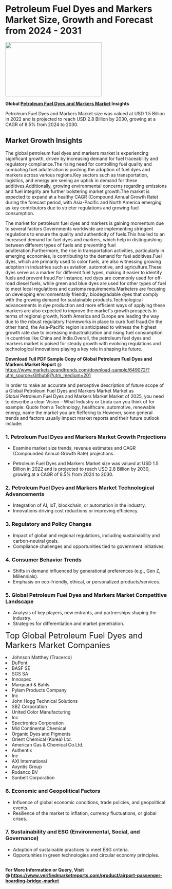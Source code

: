 <H1>Petroleum Fuel Dyes and Markers Market Size, Growth and Forecast from 2024 - 2031</H1><img class="aligncenter size-medium wp-image-584254" src="https://thirdeyenews.in/wp-content/uploads/2024/09/Global-Market-Research-300x168.jpeg" alt="" width="300" height="168" /><p><strong>Global&nbsp;<a href="https://www.marketsizeandtrends.com/download-sample/649072/?utm_source=Github8j?utm_medium=201">Petroleum Fuel Dyes and Markers Market</a> Insights</strong></p><p>Petroleum Fuel Dyes and Markers Market size was valued at USD 1.5 Billion in 2022 and is projected to reach USD 2.8 Billion by 2030, growing at a CAGR of 8.5% from 2024 to 2030.</p><p><h2>Market Growth Insights</h2> <p>The global petroleum fuel dyes and markers market is experiencing significant growth, driven by increasing demand for fuel traceability and regulatory compliance.The rising need for controlling fuel quality and combating fuel adulteration is pushing the adoption of fuel dyes and markers across various regions.Key sectors such as transportation, logistics, and energy are seeing an uptick in demand for these additives.Additionally, growing environmental concerns regarding emissions and fuel integrity are further bolstering market growth.The market is expected to expand at a healthy CAGR (Compound Annual Growth Rate) during the forecast period, with Asia-Pacific and North America emerging as key contributors due to stricter regulations and growing fuel consumption.</p> <p>The market for petroleum fuel dyes and markers is gaining momentum due to several factors.Governments worldwide are implementing stringent regulations to ensure the quality and authenticity of fuels.This has led to an increased demand for fuel dyes and markers, which help in distinguishing between different types of fuels and preventing fuel adulteration.Furthermore, the rise in transportation activities, particularly in emerging economies, is contributing to the demand for fuel additives.Fuel dyes, which are primarily used to color fuels, are also witnessing growing adoption in industries such as aviation, automotive, and agriculture.These dyes serve as a marker for different fuel types, making it easier to identify fuels and prevent fraud.For instance, red dyes are commonly used for off-road diesel fuels, while green and blue dyes are used for other types of fuel to meet local regulations and customs requirements.Marketers are focusing on developing environmentally friendly, biodegradable dyes that comply with the growing demand for sustainable products.Technological advancements in dye production and more efficient ways of applying these markers are also expected to improve the market's growth prospects.In terms of regional growth, North America and Europe are leading the way due to the robust regulatory frameworks in place to curb fuel fraud.On the other hand, the Asia-Pacific region is anticipated to witness the highest growth rate due to increasing industrialization and rising fuel consumption in countries like China and India.Overall, the petroleum fuel dyes and markers market is poised for steady growth with evolving regulations and technological innovations playing a key role in shaping its future.</p><p><span class=""><strong>Download Full PDF Sample Copy of Global Petroleum Fuel Dyes and Markers Market Report</strong> @ <a href="https://www.marketsizeandtrends.com/download-sample/649072/?utm_source=Github8j?utm_medium=201" target="_blank">https://www.marketsizeandtrends.com/download-sample/649072/?utm_source=Github8j?utm_medium=201</a></span></p><p>In order to make an accurate and perceptive description of future scope of a Global&nbsp;Petroleum Fuel Dyes and Markers Market Market as Global&nbsp;Petroleum Fuel Dyes and Markers Market Market of 2025, you need to describe a clear Vision &ndash; What Industry or Linda can you think of for example: Quote from a Technology, healthcare, automotive, renewable energy, name the market you are Reffering to.However, some general trends and factors usually impact market reports and their future outlook include:</p><h3>1.&nbsp;<strong>Petroleum Fuel Dyes and Markers Market Growth Projections</strong></h3><ul><li>Examine market size trends, revenue estimates and CAGR (Compounded Annual Growth Rate) projections.</li><li><p>Petroleum Fuel Dyes and Markers Market size was valued at USD 1.5 Billion in 2022 and is projected to reach USD 2.8 Billion by 2030, growing at a CAGR of 8.5% from 2024 to 2030.</p></li></ul><h3>2.&nbsp;<strong>Petroleum Fuel Dyes and Markers Market Technological Advancements</strong></h3><ul><li>Integration of AI, IoT, blockchain, or automation in the industry.</li><li>Innovations driving cost reductions or improving efficiency.</li></ul><h3>3.&nbsp;<strong>Regulatory and Policy Changes</strong></h3><ul><li>Impact of global and regional regulations, including sustainability and carbon-neutral goals.</li><li>Compliance challenges and opportunities tied to government initiatives.</li></ul><h3>4.&nbsp;<strong>Consumer Behavior Trends</strong></h3><ul><li>Shifts in demand influenced by generational preferences (e.g., Gen Z, Millennials).</li><li>Emphasis on eco-friendly, ethical, or personalized products/services.</li></ul><h3>5.&nbsp;<strong>Global Petroleum Fuel Dyes and Markers Market Competitive Landscape</strong></h3><ul><li>Analysis of key players, new entrants, and partnerships shaping the industry.</li><li>Strategies for differentiation and market penetration.</li></ul><p data-pm-slice="1 1 []"><span style="color: inherit; font-family: inherit; font-size: 25px;">Top Global Petroleum Fuel Dyes and Markers Market Companies</span></p><div class="" data-test-id=""><p><li>Johnson Matthey (Tracerco)</li><li> DuPont</li><li> BASF SE</li><li> SGS SA</li><li> Innospec</li><li> Marquard & Bahls</li><li> Pylam Products Company</li><li> Inc</li><li> John Hogg Technical Solutions</li><li> SBZ Corporation</li><li> United Color Manufacturing</li><li> Inc</li><li> Spectronics Corporation</li><li> Mid Continental Chemical</li><li> Organic Dyes and Pigments</li><li> Orient Chemical (Korea) Ltd.</li><li> American Gas & Chemical Co.Ltd.</li><li> Authentix</li><li> Inc</li><li> AXI International</li><li> Axyntis Group</li><li> Rodanco BV</li><li> Sunbelt Corporation</li></p></div><h3>6.&nbsp;<strong>Economic and Geopolitical Factors</strong></h3><ul><li>Influence of global economic conditions, trade policies, and geopolitical events.</li><li>Resilience of the market to inflation, currency fluctuations, or global crises.</li></ul><h3>7.&nbsp;<strong>Sustainability and ESG (Environmental, Social, and Governance)</strong></h3><ul><li>Adoption of sustainable practices to meet ESG criteria.</li><li>Opportunities in green technologies and circular economy principles.</li></ul><h2><strong style="font-size: 14px;">For More Information or Query, Visit @&nbsp;</strong><a style="background-color: #ffffff; font-size: 14px;" href="https://www.marketsizeandtrends.com/report/petroleum-fuel-dyes-and-markers-market/" target="_blank">https://www.verifiedmarketreports.com/product/airport-passenger-boarding-bridge-market</a></h2>